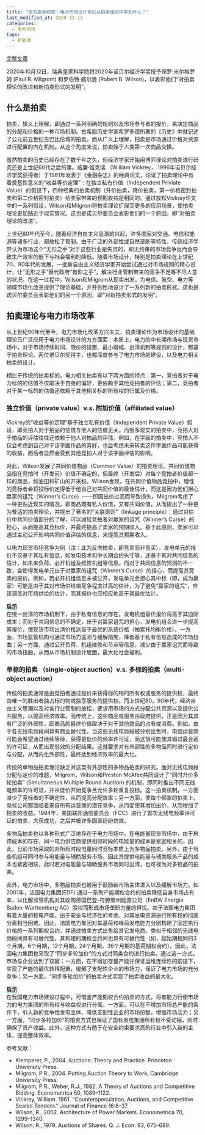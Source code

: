 ```yaml
---
title: "南方能源观察｜电力市场设计可以从拍卖理论中学到什么？"
last_modified_at: 2020-11-13
categories:
  - 电力市场
tags:
  - 新能源
---
```


[完整文章](https://mp.weixin.qq.com/s/IQKt1O2eFSOSbZnCmD6U5A)

2020年10月12日，瑞典皇家科学院将2020年诺贝尔经济学奖授予保罗·米尔格罗姆 (Paul R. Milgrom) 和罗伯特·威尔逊 (Robert B. Wilson)，以表彰他们“对拍卖理论的改进和新拍卖形式的发明”。

## 什么是拍卖  

拍卖，狭义上理解，即通过一系列明确的规则以及市场参与者的报价，来决定商品的分配和价格的一种市场机制。古希腊历史学家希罗多德所著的《历史》中就记述了公元前五世纪古巴比伦城的拍卖。而从广义上理解，拍卖是市场通过价格对资源进行配置的内在机制。从这个角度来说，拍卖始于人类第一次商品交换。

虽然拍卖的历史已经存在了数千年之久，但经济学家开始用博弈理论对拍卖进行研究还是上世纪60代之后的事。威廉·维克瑞 （William Vickrey， 1996年诺贝尔经济学奖获得者）于1961年发表于《金融杂志》的经典论文，论证了拍卖理论中有着奠基性意义的“收益等价定理”：在独立私有价值（Independent Priviate Value）的假设下，四种经典的拍卖机制（升价拍卖，降价拍卖，第一价格密封拍卖和第二价格密封拍卖）给卖家带来的预期收益是相同的。通过放松Vickrey论文中的一系列假设，Wilson和Milgrom将拍卖理论扩展至更多的应用场景，使拍卖理论更加贴近于现实情况。这也是诺贝尔委员会表彰他们的一个原因，即“对拍卖理论的改进”。

上世纪80年代至今，随着经济自由主义思潮的兴起，许多国家对交通、电信和能源等诸多行业，都放松了管制。由于广泛的外部性或自然垄断等特性，传统经济学界认为市场这个“无形之手”对于这些行业是失灵的，即无约束的市场竞争反而会导致生产效率的低下与社会福利的降低。随着市场设计，特别是拍卖理论在上世纪70、80年代的发展，一批新自由主义经济学家开始尝试通过对市场规则的精心设计，让“无形之手”替代政府“有形之手”，解决行业管制带来的竞争不足等不尽人意的状况。在这一过程中，Wilson和Milgrom从现实出发，为电信、航空、电力等领域市场化改革提供了理论基础，并开创性地设计了一系列新的拍卖形式。这也是诺贝尔委员会表彰他们的另一个原因，即“对新拍卖形式的发明”。

## 拍卖理论与电力市场改革  

从上世纪90年代至今，电力市场化改革方兴未艾，拍卖理论作为市场设计的基础理论已广泛应用于电力市场设计的方方面面：本质上，电力的中长期市场与现货市场中，对于市场持续时间、限价的设置、最小增幅、出清机制等规则的设计，都基于拍卖理论。两位诺贝尔奖得主，也都深度参与了电力市场的建设，以及电力相关拍卖的设计。

相比于传统的拍卖标的，电力相关拍卖有以下两方面的特点：第一，竞拍者对于电力标的的估值不仅取决于自身的偏好，更依赖于其他竞拍者的评估；第二，竞拍者对于某一标的的估值还依赖于其他相关标的所有权的归属及价格。

### 独立价值（private value）v.s. 附加价值（affiliated value）

Vickrey的“收益等价定理”基于独立私有价值（Independent Private Value）假设，即竞拍人对于拍品的估值与他人的估值无关。而很多现实的拍卖中，竞拍人对于拍品的评估往往还依赖于他人对拍品的评估。例如，在字画的拍卖中，竞拍人不仅会考虑到自己对于该字画作品的喜好，也会考虑未来转卖这件字画作品可能获得的收益，而后者显然会受到其他竞拍人对于该字画评估的影响。

对此，Wilson发展了共同价值物品（Common Value）的拍卖理论。共同价值物品指在竞拍时（开发前）价值不确定的，但最终（开发后）对每个竞拍者价值都一样的商品，如油田和矿山的开采权。Wilson发现，在共同价值物品竞拍中，理性的竞标者会将投标价定得低于他自己对共同价值的最佳估计，而这是因为他们担心赢家的诅咒（Winner’s Curse）——即因出价过高而导致损失。Milgrom考虑了一种更贴近现实的情况，即商品既有私人价值，又有共同价值，从而提出了一种更为普适的拍卖理论，并提出了著名的“关联原则”（linkage principle）：通过对估价中共同价值部分的了解，可以减轻竞拍者对赢家的诅咒（Winner’s Curse）的担心，从而提高其竞标价，并最终提高了卖家的预期收入。基于此原则，卖家可以通过主动公开影响共同价值评估的信息，来提高其预期收入。

以电力现货市场竞争为例（注：此为反向拍卖，即竞卖而非竞买），发电单元的报价不仅基于其私有信息，如发电技术和中长期合约头寸等，还基于其对共同信息的估计，如未来负荷、必开机组及维修机组等信息。而对于共同信息的预测的不一致，会使得发电单元出于对赢家的诅咒（Winner’s Curse）的担心，而提高其竞卖的报价。例如，若必开机组信息未被公开，发电单元会担心其中标（即，成为赢家）可能是由于其对市场供给端竞争程度过高的估计，为了避免“赢家的诅咒”，应该调低对市场供给的估计，而其报价也应相应地高于其最优估计。

<span style="border-bottom:1.5px solid DarkCyan"> **启示** </span>  
在统一出清的市场机制下，由于私有信息的存在，发电机组最优报价将高于其边际成本；而对于共同信息的不确定，出于对赢家诅咒的担心，发电机组会进一步提高其报价，使现货市场出清价格远高于最优的系统价格（帕累托均衡价格）。一方面，市场监管机构可通过市场力监测与缓解措施，降低基于私有信息造成的市场扭曲；另一方面，通过公开负荷、机组维修和节点等信息，减少由于赢家诅咒而导致的市场扭曲，从而从市场机制设计层面，最大化社会福利。

### 单标的拍卖 （single-object auction）v.s. 多标的拍卖（multi-object auction）

传统的拍卖通常是由竞拍者通过报价来获得标的物的所有权或服务的提供权，最终由唯一的胜出者独占标的物或独享服务的提供权。而上世纪80，90年代，经济自由主义思潮以及对各行业管制的放松，要求用市场的方式分配公共资源以及提供公共服务，以提高经济效率。而传统上，这些商品或服务由政府提供，正是因为其具有广泛的外部性，即商品的最终价值取决于对于其他商品的占有或消费。例如，由于各无线电频段间具有商业替代性，当这些无线电频段被分别出售时，电信运营商可能会希望通过继续等待，获得更低价的频率许可证，而这很可能使其错过最合适的许可证，从而出现低效的分配结果。这就要求对有外部性的多物品同时进行定价与分配，从而内化外部性，最终达到经济效率的最大化。

传统的单物品拍卖理论缺乏对这类有外部性的多物品拍卖的研究。面对无线电频段分配与定价的难题，Milgrom，Wilson和Preston McAfee共同设计了“同时升价多轮拍卖” (Simultaneous Multiple Round Auction) 的机制，即同时推出不同无线电频率的许可证，并从低价开始竞争且允许多轮重复投标。这一拍卖机制，一方面减少了竞标者的不确定性，从而提高分配效率；另一方面，使每个频率的拍卖上，竞标公司都面临着来自所有运营商的潜在竞争，从而促使其增加出价，从而增加了拍卖的收益。1994年，美国联邦通信委员会（FCC）进行了首次无线电频率许可证的拍卖，大获成功，之后并被许多国家纷纷仿效。

多物品拍卖也以各种形式广泛地存在于电力市场中。在电能量现货市场中，由于启停成本的存在，同一电力供应商提供相邻时段的电能量的成本是紧密相关的，因此，日前市场采取的对所有时段电量同时竞标本质上为多物品拍卖。另外，由于有些机组可同时参与电能量与辅助服务市场，因此其提供电能量与辅助服务产品的成本也紧密相联，此时若对电能量与辅助服务市场同时出清，也可视为对多物品的拍卖。

此外，电力市场中，多物品拍卖也被用于鼓励新市场主体进入以及缓解市场力。如2001年，法国电力集团(EDF) 通过一系列产能期权合约的拍卖降低自身市场占有率，以化解监管机构对其收购德国巴登-符滕堡州能源公司（EnBW Energie Baden-Württemberg AG）股权而形成市场垄断力量的担忧。由于法国电力集团有着大量的核电产能，出于安全与经济性的考虑，对其发电资源进行所有权的彻底分离相当困难。因此，法国电力集团对其基荷和峰荷发电能力分别构建了固定执行价格的一系列期权合约，并通过拍卖方式出售给其它发电商。类似于相邻的无线电频段间具有可替代性，其构建的期权合约间也具有可替代性（如，起始期相同的3个月期，6个月期，12个月期，24个月期，36个月期的基荷期权合约）。因此，法国电力集团也采取了“同步多轮加价”的方式对同类合约进行拍卖。通过这一方式，市场与企业达到了双赢：一方面，在不增加存量产能并保证运维连续性的前提下，实现了产能的最优转移配置，缓解了支配性企业的市场力，保证了电力市场的充分竞争；另一方面，“同步多轮加价”的拍卖方式实现了拍卖收益的最大化。

<span style="border-bottom:1.5px solid DarkCyan"> **启示** </span>  
在我国电力市场建设过程中，可借鉴产能期权合约拍卖的方式，将有能力行使市场力的电力集团的所有权与收益权进行分离。一方面，可以在不增加市场总产能的条件下，引入新的竞争性发电主体，降低支配性企业的市场份额，增强市场活力；另一方面，“同步多轮加价”的拍卖方式也保证了国有发电集团所有权不受动摇，同时确保了资产收益。此外，这种方式有助于在安全约束要求高的行业中引入新的主体，提高整体效率。  

参考文献：
- Klemperer, P., 2004. Auctions: Theory and Practice. Princeton University Press.
- Milgrom, P.R., 2004. Putting Auction Theory to Work, Cambridge University Press.
- Milgrom, P.R., Weber, R.J., 1982. A Theory of Auctions and Competitive Bidding. Econometrica 50, 1089–1122.
- Vickrey, William. 1961. “Counterspeculation, Auctions, and Competitive Sealed Tenders.” Journal of Finance 16:8–37.
- Wilson, R., 2002. Architecture of Power Markets. Econometrica 70, 1299–1340.
- Wilson, R., 1979. Auctions of Shares. Q. J. Econ. 93, 675–689.
